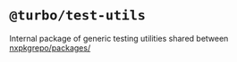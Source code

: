 # `@turbo/test-utils`

Internal package of generic testing utilities shared between [nxpkgrepo/packages/](https://github.com/nxpkg/nxpkg/tree/main/packages)
